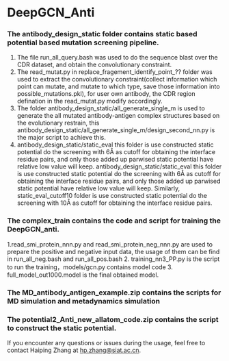 # DeepGCN_Anti
### The antibody_design_static folder contains static based potential based mutation screening pipeline. 
1. The file run_all_query.bash was used to do the sequence blast over the CDR dataset, and obtain the convolutionary constraint.
2. The read_mutat.py in replace_fragement_identify_point_?? folder was used to extract the convolutionary constraint(collect information which point can mutate, and mutate to which type, save those information into possible_mutations.pkl), for user own antibody, the CDR region defination in the read_mutat.py modify accordingly.
3. The folder antibody_design_static/all_generate_single_m is used to generate the all mutated antibody-antigen complex structures based on the evolutionary restrain, this antibody_design_static/all_generate_single_m/design_second_nn.py is the major script to achieve this.
4. antibody_design_static/static_eval  this folder is use constructed static potential do the screening with 6Å as cutoff for obtaining the interface residue pairs, and only those added up parwised static potential have relative low value will keep. antibody_design_static/static_eval  this folder is use constructed static potential do the screening with 6Å as cutoff for obtaining the interface residue pairs, and only those added up parwised static potential have relative low value will keep. Similarly, static_eval_cutoff10 folder is use constructed static potential do the screening with 10Å as cutoff for obtaining the interface residue pairs.

### The complex_train contains the code and script for training the DeepGCN_anti.
1.read_smi_protein_nnn.py and read_smi_protein_neg_nnn.py are used to prepare the positive and negative input data, the usage of them can be find in run_all_neg.bash and run_all_pos.bash
2. training_nn3_PP.py is the script to run the training，models/gcn.py contains model code
3. full_model_out1000.model is the final obtained model.



### The MD_antibody_antigen_example.zip contains the scripts for MD simulation and metadynamics simulation

### The potential2_Anti_new_allatom_code.zip contains the script to construct the static potential.


If you encounter any questions or issues during the usage, feel free to contact Haiping Zhang at hp.zhang@siat.ac.cn.
